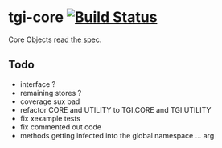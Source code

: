# tgi-core [![Build Status](https://travis-ci.org/tgi-io/tgi-core.svg?branch=master)](https://travis-ci.org/tgi-io/tgi-core)

Core Objects [read the spec](spec/README.md).

Todo
----
- interface ?
- remaining stores ?
- coverage sux bad
- refactor CORE and UTILITY to TGI.CORE and TGI.UTILITY
- fix xexample tests
- fix commented out code
- methods getting infected into the global namespace ... arg
